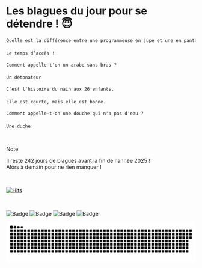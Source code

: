 
<h1>Les blagues du jour pour se détendre ! 😇</h1>

```diff
Quelle est la différence entre une programmeuse en jupe et une en pantalon ?

Le temps d’accès !
```

```diff
Comment appelle-t'on un arabe sans bras ?

Un détonateur
```

```diff
C'est l'histoire du nain aux 26 enfants.

Elle est courte, mais elle est bonne.
```

```diff
Comment appelle-t-on une douche qui n'a pas d'eau ?

Une duche
```

<br/>

> [!NOTE]
> Il reste 242 jours de blagues avant la fin de l'année 2025 ! <br/>
> Alors à demain pour ne rien manquer !

<br/>


[![Hits](https://hits.seeyoufarm.com/api/count/incr/badge.svg?url=https%3A%2F%2Fgithub.com%2FClems02%2Fhit-counter&count_bg=%23003E80&title_bg=%235C9FE1&icon=powershell.svg&icon_color=%23FFFFFF&title=Visite&edge_flat=false)](https://hits.seeyoufarm.com)


<br/>


![Badge](https://img.shields.io/badge/Last%20updated%20on-white?style=for-the-badge&logo=clockify)   ![Badge](https://img.shields.io/badge/04/05-white?style=for-the-badge) ![Badge](https://img.shields.io/badge/at-white?style=for-the-badge) ![Badge](https://img.shields.io/badge/03:30-white?style=for-the-badge)


<p align="center">
 <img width="1000" src="assets/github-snake.svg" alt="snake"/>
</p>
